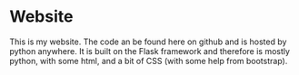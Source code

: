 # Website
This is my website. The code an be found here on github and is hosted by python anywhere.
It is built on the Flask framework and therefore is mostly python, with some html, and a bit of CSS (with some help from bootstrap).
